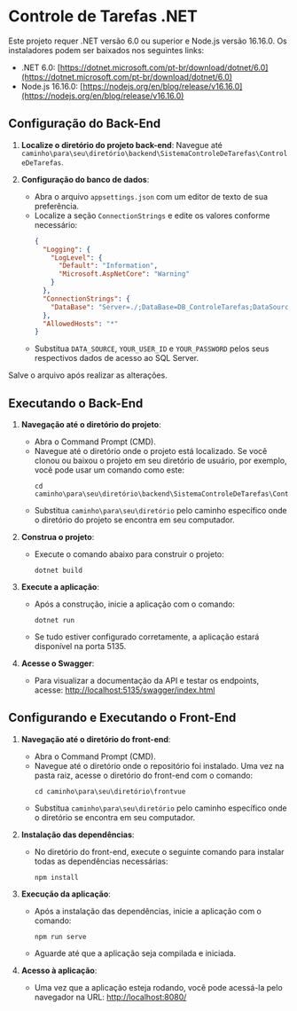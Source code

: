 # Controle de Tarefas .NET
Este projeto requer .NET versão 6.0 ou superior e Node.js versão 16.16.0. Os instaladores podem ser baixados nos seguintes links:
- .NET 6.0: [https://dotnet.microsoft.com/pt-br/download/dotnet/6.0](https://dotnet.microsoft.com/pt-br/download/dotnet/6.0)
- Node.js 16.16.0: [https://nodejs.org/en/blog/release/v16.16.0](https://nodejs.org/en/blog/release/v16.16.0)

## Configuração do Back-End

1. **Localize o diretório do projeto back-end**: Navegue até `caminho\para\seu\diretório\backend\SistemaControleDeTarefas\ControleDeTarefas`.

2. **Configuração do banco de dados**:
   - Abra o arquivo `appsettings.json` com um editor de texto de sua preferência.
   - Localize a seção `ConnectionStrings` e edite os valores conforme necessário:
     ```json
     {
       "Logging": {
         "LogLevel": {
           "Default": "Information",
           "Microsoft.AspNetCore": "Warning"
         }
       },
       "ConnectionStrings": {
         "DataBase": "Server=./;DataBase=DB_ControleTarefas;DataSource=DATA_SOURCE;UserId=YOUR_USER_ID;Password=YOUR_PASSWORD"
       },
       "AllowedHosts": "*"
     }
     ```
   - Substitua `DATA_SOURCE`, `YOUR_USER_ID` e `YOUR_PASSWORD` pelos seus respectivos dados de acesso ao SQL Server.

Salve o arquivo após realizar as alterações.

## Executando o Back-End

1. **Navegação até o diretório do projeto**:
   - Abra o Command Prompt (CMD).
   - Navegue até o diretório onde o projeto está localizado. Se você clonou ou baixou o projeto em seu diretório de usuário, por exemplo, você pode usar um comando como este:
     ```
     cd caminho\para\seu\diretório\backend\SistemaControleDeTarefas\ControleDeTarefas
     ```
   - Substitua `caminho\para\seu\diretório` pelo caminho específico onde o diretório do projeto se encontra em seu computador.


2. **Construa o projeto**:
   - Execute o comando abaixo para construir o projeto:
     ```
     dotnet build
     ```

3. **Execute a aplicação**:
   - Após a construção, inicie a aplicação com o comando:
     ```
     dotnet run
     ```
   - Se tudo estiver configurado corretamente, a aplicação estará disponível na porta 5135.

4. **Acesse o Swagger**:
   - Para visualizar a documentação da API e testar os endpoints, acesse:
     [http://localhost:5135/swagger/index.html](http://localhost:5135/swagger/index.html)

## Configurando e Executando o Front-End

1. **Navegação até o diretório do front-end**:
   - Abra o Command Prompt (CMD).
   - Navegue até o diretório onde o repositório foi instalado. Uma vez na pasta raiz, acesse o diretório do front-end com o comando:
     ```
     cd caminho\para\seu\diretório\frontvue
     ```
   - Substitua `caminho\para\seu\diretório` pelo caminho específico onde o diretório se encontra em seu computador.

2. **Instalação das dependências**:
   - No diretório do front-end, execute o seguinte comando para instalar todas as dependências necessárias:
     ```
     npm install
     ```

3. **Execução da aplicação**:
   - Após a instalação das dependências, inicie a aplicação com o comando:
     ```
     npm run serve
     ```
   - Aguarde até que a aplicação seja compilada e iniciada.

4. **Acesso à aplicação**:
   - Uma vez que a aplicação esteja rodando, você pode acessá-la pelo navegador na URL:
     [http://localhost:8080/](http://localhost:8080/)